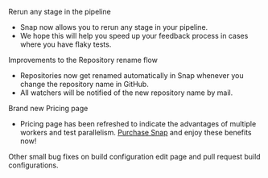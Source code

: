 Rerun any stage in the pipeline

* Snap now allows you to rerun any stage in your pipeline.
* We hope this will help you speed up your feedback process in cases where you have flaky tests.

Improvements to the Repository rename flow

* Repositories now get renamed automatically in Snap whenever you change the repository name in GitHub.
* All watchers will be notified of the new repository name by mail.

Brand new Pricing page

* Pricing page has been refreshed to indicate the advantages of multiple workers and test parallelism. [Purchase Snap](https://snap-ci.com/plans) and enjoy these benefits now!

Other small bug fixes on build configuration edit page and pull request build configurations.
